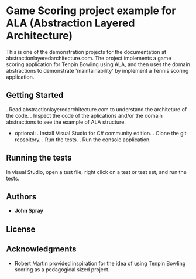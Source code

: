 # Game Scoring project example for ALA (Abstraction Layered Architecture)

This is one of the demonstration projects for the documentation at abstractionlayeredarchitecture.com.
The project implements a game scoring application for Tenpin Bowling using ALA, and then uses the domain abstractions to demonstrate 'maintainability' by implement a Tennis scoring application.

## Getting Started

. Read abstractionlayeredarchitecture.com to understand the architeture of the code.
. Inspect the code of the aplications and/or the domain abstractions to see the example of ALA structure.
* optional:
. Install Visual Studio for C# community edition.
. Clone the git repsoitory.
. Run the tests.
. Run the console application.

## Running the tests

In visual Studio, open a test file, right click on a test or test set, and run the tests.

## Authors

* **John Spray** 

## License


## Acknowledgments

* Robert Martin provided inspiration for the idea of using Tenpin Bowling scoring as a pedagogical sized project.
